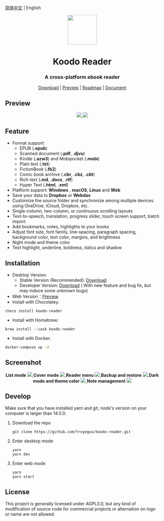 <div align="left">

[简体中文](https://github.com/troyeguo/koodo-reader/blob/master/README_cn.md) | English

</div>

<div align="center" >
<img src="https://i.loli.net/2021/07/30/ZKNMmz54Q3uqlrW.png" width="96px" height="96px"/>
</div>

<h1 align="center">
  Koodo Reader
</h1>

<h3 align="center">
  A cross-platform ebook reader
</h3>
<div align="center">

[Download](https://koodo.960960.xyz/en/download) | [Preview](https://koodo-reader.vercel.app/) | [Roadmap](https://troyeguo.notion.site/d1c19a132932465bae1d89dd963c92ea?v=ca8aa69cf25849c18c92b92ba868663b) | [Document](https://troyeguo.notion.site/Koodo-Reader-Document-9c767af3d66c459db996bdd08a34c34b)

</div>

## Preview

<div align="center">
  <a href="https://github.com/troyeguo/koodo-reader/releases/latest">
    <img src="https://i.loli.net/2021/08/08/I37WPYFJcC1jltn.png" >
  </a>
  <a href="https://github.com/troyeguo/koodo-reader/releases/latest">
    <img src="https://i.loli.net/2021/08/08/G7WvUQFTrEpSCKg.png" >
  </a>
</div>

## Feature

- Format support:
  - EPUB (**.epub**)
  - Scanned document (**.pdf**, **.djvu**)
  - Kindle (**.azw3**) and Mobipocket (**.mobi**)
  - Plain text (**.txt**)
  - FictionBook (**.fb2**)
  - Comic book archive (**.cbr**, **.cbz**, **.cbt**)
  - Rich text (**.md**, **.docx**, **.rtf**)
  - Hyper Text (**.html**, **.xml**)
- Platform support: **Windows** , **macOS**, **Linux** and **Web**
- Save your data to **Dropbox** or **Webdav**
- Customize the source folder and synchronize among multiple devices using OneDrive, iCloud, Dropbox, etc.
- Single-column, two-column, or continuous scrolling layouts
- Text-to-speech, translation, progress slider, touch screen support, batch import
- Add bookmarks, notes, highlights to your books
- Adjust font size, font family, line-spacing, paragraph spacing, background color, text color, margins, and brightness
- Night mode and theme color
- Text highlight, underline, boldness, italics and shadow

## Installation

- Desktop Version:
  - Stable Version (Recommended): [Download](https://koodo.960960.xyz/en/download)
  - Developer Version: [Download](https://github.com/troyeguo/koodo-reader/releases/latest) ( With new feature and bug fix, but may induce some unknown bugs)
- Web Version：[Preview](https://koodo-reader.vercel.app/)
- Install with Chocolatey:

```shell
choco install koodo-reader
```

- Install with Homebrew:

```shell
brew install --cask koodo-reader
```

- Install with Docker:

```bash
docker-compose up -d
```

## Screenshot

<div align="center">
  <b>List mode</b>
  <a href="https://github.com/troyeguo/koodo-reader/releases/latest">
    <img src="https://i.loli.net/2021/08/08/JyNHfThMs184Um2.png" >
  </a>
  <b>Cover mode</b>
  <a href="https://github.com/troyeguo/koodo-reader/releases/latest">
    <img src="https://i.loli.net/2021/08/08/76zkDEAobd4qsmR.png" >
  </a>
  <b>Reader menu</b>
  <a href="https://github.com/troyeguo/koodo-reader/releases/latest">
    <img src="https://i.loli.net/2021/08/08/LeEN9gnOvFmfVWA.png" >
  </a>
  <b>Backup and restore</b>
  <a href="https://github.com/troyeguo/koodo-reader/releases/latest">
  <img src="https://i.loli.net/2021/08/08/aRIAiYT2dGJQhC1.png" >
  </a>
  <b>Dark mode and theme color</b>
  <a href="https://github.com/troyeguo/koodo-reader/releases/latest">
  <img src="https://i.loli.net/2021/08/08/ynqUNpX93xZefdw.png" >
  </a>
  <b>Note management</b>
  <a href="https://github.com/troyeguo/koodo-reader/releases/latest">
  <img src="https://i.loli.net/2021/08/09/sARQBoefvGklHwC.png" >
  </a>

</div>

</div>

## Develop

Make sure that you have installed yarn and git, node's version on your computer is larger than 14.0.0.

1. Download the repo

   ```
   git clone https://github.com/troyeguo/koodo-reader.git
   ```

2. Enter desktop mode

   ```
   yarn
   yarn dev
   ```

3. Enter web mode

   ```
   yarn
   yarn start
   ```

## License

This project is generally licensed under AGPL3.0, but any kind of modification of source code for commercial projects or alternation on logo or name are not allowed.
